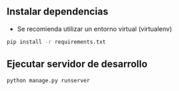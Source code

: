 ## Instalar dependencias

- Se recomienda utilizar un entorno virtual (virtualenv)

```sh
pip install -r requirements.txt
```

## Ejecutar servidor de desarrollo

```sh
python manage.py runserver
```